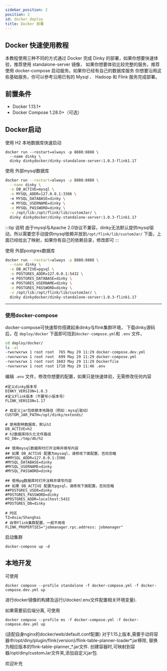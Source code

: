 ```yaml
---
sidebar_position: 2
position: 2
id: docker_deploy
title: Docker 部署
---
```



## Docker 快速使用教程
本教程使用三种不同的方式通过 Docker 完成 Dinky 的部署，如果你想要快速体验，推荐使用 standalone-server 镜像， 如果你想要体验比较完整的服务，推荐使用 docker-compose 启动服务。如果你已经有自己的数据库服务 你想要沿用这些基础服务，你可以参考沿用已有的 Mysql 、 Hadoop 和 Flink  服务完成部署。

## 前置条件
- Docker 1.13.1+
- Docker Compose 1.28.0+（可选）

##  Docker启动
使用 H2 本地数据库快速启动
```shell
docker run --restart=always -p 8888:8888 \
  --name dinky \
  dinky dinkydocker/dinky-standalone-server:1.0.3-flink1.17

```
使用 外部mysql数据库
```bash
docker run --restart=always -p 8888:8888 \
  --name dinky \
  -e DB_ACTIVE=mysql \
  -e MYSQL_ADDR=127.0.0.1:3306 \ 
  -e MYSQL_DATABASE=dinky \ 
  -e MYSQL_USERNAME=dinky \
  -e MYSQL_PASSWORD=dinky \
  -v /opt/lib:/opt/flink/lib/customJar/ \ 
  dinky dinkydocker/dinky-standalone-server:1.0.3-flink1.17

```
:::tip 说明
由于mysql与Apache 2.0协议不兼容，dinky无法默认提供mysql驱动，所以需要您手动提供mysql依赖并放到`/opt/flink/lib/customJar/`
下面，上面已经给出了映射，如果你有自己的依赖目录，修改即可
:::

使用 外部postgres数据库
```bash
docker run --restart=always -p 8888:8888 \
  --name dinky \
  -e DB_ACTIVE=pgsql \
  -e POSTGRES_ADDR=127.0.0.1:5432 \ 
  -e POSTGRES_DATABASE=dinky \ 
  -e POSTGRES_USERNAME=dinky \
  -e POSTGRES_PASSWORD=dinky \
  -v /opt/lib:/opt/flink/lib/customJar/ \ 
  dinky dinkydocker/dinky-standalone-server:1.0.3-flink1.17
```
---
### 使用docker-compose 
docker-compose可快速帮你搭建起来dinky与flink集群环境，
下载dinky源码后，在 `deploy/docker` 下面即可找到`docker-compose.yml`和 `.env` 文件，
```bash
cd deploy/docker/
ls -al
-rwxrwxrwx 1 root root  765 May 29 11:29 docker-compose.dev.yml
-rwxrwxrwx 1 root root  699 May 29 11:29 docker-compose.yml
-rwxrwxrwx 1 root root 1603 May 29 11:29 Dockerfile
-rwxrwxrwx 1 root root 1718 May 29 11:46 .env

```
编辑 `.env` 文件，修改你想要的配置，如果只是快速体验，无需修改任何内容
```shell
#定义dinky版本号
DINKY_VERSION=1.0.3
#定义Flink版本（不要写小版本号）
FLINK_VERSION=1.17

# 自定义jar包依赖本地路径（例如：mysql驱动）
CUSTOM_JAR_PATH=/opt/dinky/extends/

# 使用那种数据库，默认h2
DB_ACTIVE=h2
# h2数据库持久化文件路径
H2_DB=./tmp/db/h2

## 使用mysql数据库时打开注释并填写内容
## 如果 DB_ACTIVE 配置为mysaql，请修改下面配置，否则忽略
##MYSQL_ADDR=127.0.0.1:3306
#MYSQL_DATABASE=dinky
#MYSQL_USERNAME=dinky
#MYSQL_PASSWORD=dinky

## 使用pg数据库时打开注释并填写内容
## 如果 DB_ACTIVE 配置为pgsql，请修改下面配置，否则忽略
##POSTGRES_USER=dinky
#POSTGRES_PASSWORD=dinky
#POSTGRES_ADDR=localhost:5432
#POSTGRES_DB=dinky

# 时区
TZ=Asia/Shanghai
# 自带Flink集群配置，一般不用改
FLINK_PROPERTIES="jobmanager.rpc.address: jobmanager"

```
启动集群
```shell
docker-compose up -d
```


## 本地开发

可使用
```shell
docker compose --profile standalone -f docker-compose.yml -f docker-compose.dev.yml up
```
进行docker镜像的构建及运行(/docker/.env文件配置相关环境变量).

如果需要前后端分离, 可使用
```shell
docker compose --profile ms -f docker-compose.yml -f docker-compose.dev.yml up
```
(适配自身nginx的docker/web/default.conf配置)
对于1.15上版本,需要手动将容器中/opt/diny/plugin/flink{version}/flink-table-planner-loader*.jar移除,
替换为相应版本的flink-table-planner_*.jar文件.
创建容器时,可映射到容器/opt/diny/customJar文件夹,添加自定义jar包.

欢迎补充
